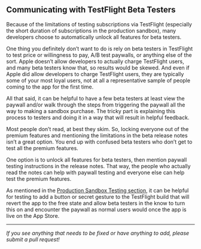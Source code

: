 ## Communicating with TestFlight Beta Testers

Because of the limitations of testing subscriptions via TestFlight (especially the short duration of subscriptions in the production sandbox), many developers choose to automatically unlock all features for beta testers.

One thing you definitely don’t want to do is rely on beta testers in TestFlight to test price or willingness to pay, A/B test paywalls, or anything else of the sort. Apple doesn’t allow developers to actually charge TestFlight users, and many beta testers know that, so results would be skewed. And even if Apple did allow developers to charge TestFlight users, they are typically some of your most loyal users, not at all a representative sample of people coming to the app for the first time.

All that said, it can be helpful to have a few beta testers at least view the paywall and/or walk through the steps from triggering the paywall all the way to making a sandbox purchase. The tricky part is explaining this process to testers and doing it in a way that will result in helpful feedback.

Most people don’t read, at best they skim. So, locking everyone out of the premium features and mentioning the limitations in the beta release notes isn’t a great option. You end up with confused beta testers who don’t get to test all the premium features.

One option is to unlock all features for beta testers, then mention paywall testing instructions in the release notes. That way, the people who actually read the notes can help with paywall testing and everyone else can help test the premium features.

As mentioned in the [Production Sandbox Testing section](https://github.com/RevenueCat/iOS-Subscription-Testing/blob/master/basics/production-sandbox.md), it can be helpful for testing to add a button or secret gesture to the TestFlight build that will revert the app to the free state and allow beta testers in the know to turn this on and encounter the paywall as normal users would once the app is live on the App Store.

___________________________________________________________________
_If you see anything that needs to be fixed or have anything to add, please submit a pull request!_